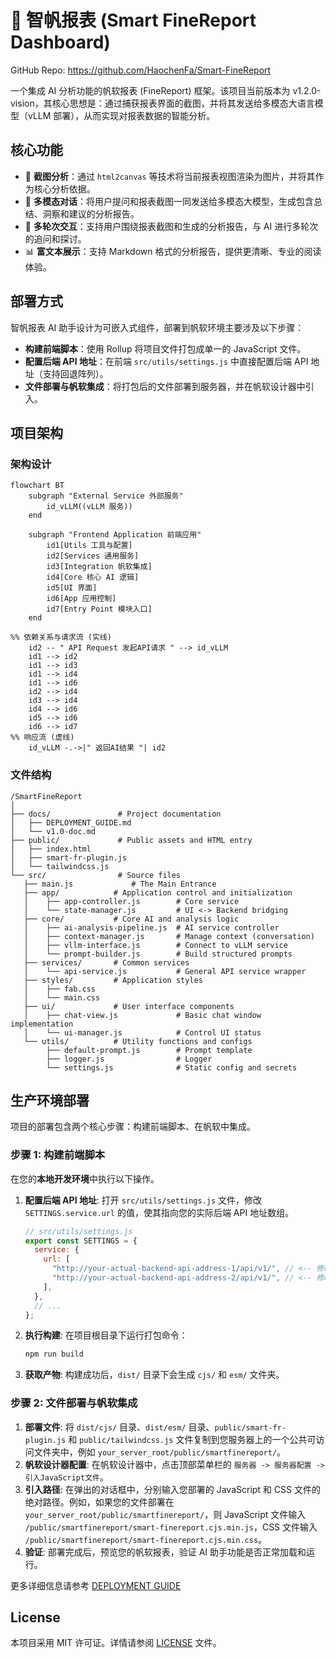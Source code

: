 # 🤖 智帆报表 (Smart FineReport Dashboard)

GitHub Repo: https://github.com/HaochenFa/Smart-FineReport

一个集成 AI 分析功能的帆软报表 (FineReport) 框架。该项目当前版本为 v1.2.0-vision，其核心思想是：通过捕获报表界面的截图，并将其发送给多模态大语言模型（vLLM
部署），从而实现对报表数据的智能分析。

## 核心功能

- 📸 **截图分析**：通过 `html2canvas` 等技术将当前报表视图渲染为图片，并将其作为核心分析依据。
- 🤖 **多模态对话**：将用户提问和报表截图一同发送给多模态大模型，生成包含总结、洞察和建议的分析报告。
- 💬 **多轮次交互**：支持用户围绕报表截图和生成的分析报告，与 AI 进行多轮次的追问和探讨。
- 📊 **富文本展示**：支持 Markdown 格式的分析报告，提供更清晰、专业的阅读体验。

## 部署方式

智帆报表 AI 助手设计为可嵌入式组件，部署到帆软环境主要涉及以下步骤：

- **构建前端脚本**：使用 Rollup 将项目文件打包成单一的 JavaScript 文件。
- **配置后端 API 地址**：在前端 `src/utils/settings.js` 中直接配置后端 API 地址（支持回退阵列）。
- **文件部署与帆软集成**：将打包后的文件部署到服务器，并在帆软设计器中引入。

## 项目架构

### 架构设计

```mermaid
flowchart BT
    subgraph "External Service 外部服务"
        id_vLLM((vLLM 服务))
    end

    subgraph "Frontend Application 前端应用"
        id1[Utils 工具与配置]
        id2[Services 通用服务]
        id3[Integration 帆软集成]
        id4[Core 核心 AI 逻辑]
        id5[UI 界面]
        id6[App 应用控制]
        id7[Entry Point 模块入口]
    end

%% 依赖关系与请求流 (实线)
    id2 -- " API Request 发起API请求 " --> id_vLLM
    id1 --> id2
    id1 --> id3
    id1 --> id4
    id1 --> id6
    id2 --> id4
    id3 --> id4
    id4 --> id6
    id5 --> id6
    id6 --> id7
%% 响应流 (虚线)
    id_vLLM -.->|" 返回AI结果 "| id2
```

### 文件结构

```plaintext
/SmartFineReport
│
├── docs/               # Project documentation
│   ├── DEPLOYMENT_GUIDE.md
│   └── v1.0-doc.md
├── public/             # Public assets and HTML entry
│   ├── index.html
│   ├── smart-fr-plugin.js
│   └── tailwindcss.js
└── src/                # Source files
   ├── main.js             # The Main Entrance
   ├── app/            # Application control and initialization
   │    ├── app-controller.js        # Core service
   │    └── state-manager.js         # UI <-> Backend bridging
   ├── core/           # Core AI and analysis logic
   │    ├── ai-analysis-pipeline.js  # AI service controller
   │    ├── context-manager.js       # Manage context (conversation)
   │    ├── vllm-interface.js        # Connect to vLLM service
   │    └── prompt-builder.js        # Build structured prompts
   ├── services/       # Common services
   │    └── api-service.js           # General API service wrapper
   ├── styles/         # Application styles
   │    ├── fab.css
   │    └── main.css
   ├── ui/             # User interface components
   │    ├── chat-view.js             # Basic chat window implementation
   │    └── ui-manager.js            # Control UI status
   └── utils/          # Utility functions and configs
        ├── default-prompt.js        # Prompt template
        ├── logger.js                # Logger
        └── settings.js              # Static config and secrets
```

## 生产环境部署

项目的部署包含两个核心步骤：构建前端脚本、在帆软中集成。

### 步骤 1: 构建前端脚本

在您的**本地开发环境**中执行以下操作。

1. **配置后端 API 地址**: 打开 `src/utils/settings.js` 文件，修改 `SETTINGS.service.url` 的值，使其指向您的实际后端 API
   地址数组。
   ```javascript
   // src/utils/settings.js
   export const SETTINGS = {
     service: {
       url: [
         "http://your-actual-backend-api-address-1/api/v1/", // <-- 修改为实际的后端 API 地址
         "http://your-actual-backend-api-address-2/api/v1/", // <-- 修改为实际的后端 API 地址
       ],
     },
     // ...
   };
   ```
2. **执行构建**: 在项目根目录下运行打包命令：
   ```bash
   npm run build
   ```
3. **获取产物**: 构建成功后，`dist/` 目录下会生成 `cjs/` 和 `esm/` 文件夹。

### 步骤 2: 文件部署与帆软集成

1. **部署文件**: 将 `dist/cjs/` 目录、`dist/esm/` 目录、`public/smart-fr-plugin.js` 和 `public/tailwindcss.js`
   文件复制到您服务器上的一个公共可访问文件夹中，例如 `your_server_root/public/smartfinereport/`。
2. **帆软设计器配置**: 在帆软设计器中，点击顶部菜单栏的 `服务器 -> 服务器配置 -> 引入JavaScript文件`。
3. **引入路径**: 在弹出的对话框中，分别输入您部署的 JavaScript 和 CSS 文件的绝对路径。例如，如果您的文件部署在
   `your_server_root/public/smartfinereport/`，则 JavaScript 文件输入 `/public/smartfinereport/smart-finereport.cjs.min.js`，CSS 文件输入 `/public/smartfinereport/smart-finereport.cjs.min.css`。
4. **验证**: 部署完成后，预览您的帆软报表，验证 AI 助手功能是否正常加载和运行。

更多详细信息请参考 [DEPLOYMENT GUIDE](docs/DEPLOYMENT_GUIDE.md)

## License

本项目采用 MIT 许可证。详情请参阅 [LICENSE](LICENSE) 文件。
